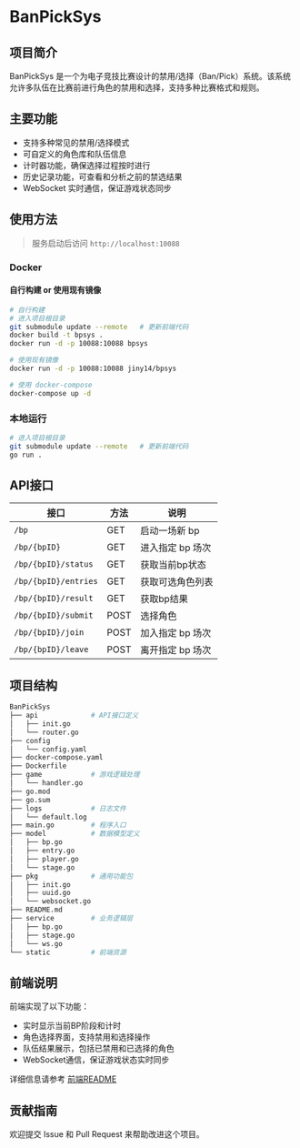 # BanPickSys

## 项目简介

BanPickSys 是一个为电子竞技比赛设计的禁用/选择（Ban/Pick）系统。该系统允许多队伍在比赛前进行角色的禁用和选择，支持多种比赛格式和规则。

## 主要功能

- 支持多种常见的禁用/选择模式
- 可自定义的角色库和队伍信息
- 计时器功能，确保选择过程按时进行
- 历史记录功能，可查看和分析之前的禁选结果
- WebSocket 实时通信，保证游戏状态同步

## 使用方法

> 服务启动后访问 `http://localhost:10088`

### Docker

#### 自行构建 or 使用现有镜像

```bash
# 自行构建
# 进入项目根目录
git submodule update --remote	# 更新前端代码
docker build -t bpsys .
docker run -d -p 10088:10088 bpsys

# 使用现有镜像
docker run -d -p 10088:10088 jiny14/bpsys

# 使用 docker-compose
docker-compose up -d
```

### 本地运行

```bash
# 进入项目根目录
git submodule update --remote	# 更新前端代码
go run .
```

## API接口

| 接口 | 方法 | 说明 |
|------|------|------|
| `/bp` | GET | 启动一场新 bp |
| `/bp/{bpID}` | GET | 进入指定 bp 场次 |
| `/bp/{bpID}/status` | GET | 获取当前bp状态 |
| `/bp/{bpID}/entries` | GET | 获取可选角色列表 |
| `/bp/{bpID}/result` | GET | 获取bp结果 |
| `/bp/{bpID}/submit` | POST | 选择角色 |
| `/bp/{bpID}/join` | POST | 加入指定 bp 场次 |
| `/bp/{bpID}/leave` | POST | 离开指定 bp 场次 |


## 项目结构

```bash
BanPickSys
├── api             # API接口定义
│   ├── init.go
│   └── router.go
├── config
│   └── config.yaml
├── docker-compose.yaml
├── Dockerfile
├── game            # 游戏逻辑处理
│   └── handler.go
├── go.mod
├── go.sum
├── logs            # 日志文件
│   └── default.log
├── main.go         # 程序入口
├── model           # 数据模型定义
│   ├── bp.go
│   ├── entry.go
│   ├── player.go
│   └── stage.go
├── pkg             # 通用功能包
│   ├── init.go
│   ├── uuid.go
│   └── websocket.go
├── README.md
├── service         # 业务逻辑层
│   ├── bp.go
│   ├── stage.go
│   └── ws.go
└── static          # 前端资源
```

## 前端说明

前端实现了以下功能：
- 实时显示当前BP阶段和计时
- 角色选择界面，支持禁用和选择操作
- 队伍结果展示，包括已禁用和已选择的角色
- WebSocket通信，保证游戏状态实时同步

详细信息请参考 [前端README](./static/README.md)

## 贡献指南

欢迎提交 Issue 和 Pull Request 来帮助改进这个项目。

